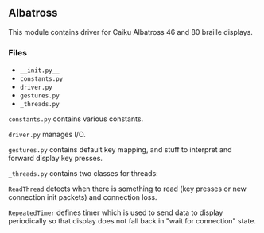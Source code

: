 ## Albatross

This module contains driver for Caiku Albatross 46 and 80 braille displays.

### Files

- `__init.py__`
- `constants.py`
- `driver.py`
- `gestures.py`
- `_threads.py`

`constants.py` contains various constants.

`driver.py` manages I/O.

`gestures.py` contains default key mapping, and stuff to interpret and forward display key presses.

`_threads.py` contains two classes for threads:

`ReadThread` detects when there is something to read (key presses or new connection init packets) and connection loss.

`RepeatedTimer` defines timer which is used to send data to display
periodically so that display does not fall back in "wait for connection" state.
